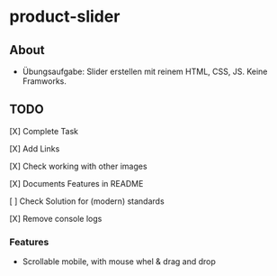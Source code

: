 # product-slider

## About
- Übungsaufgabe: Slider erstellen mit reinem HTML, CSS, JS. Keine Framworks.

## TODO
[X] Complete Task

[X] Add Links

[X] Check working with other images

[X] Documents Features in README

[ ] Check Solution for (modern) standards

[X] Remove console logs

### Features

- Scrollable mobile, with mouse whel & drag and drop